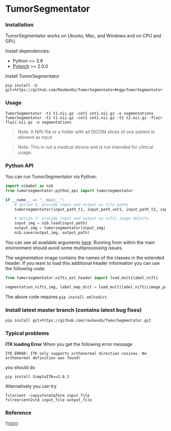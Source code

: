 # TumorSegmentator


### Installation

TumorSegmentator works on Ubuntu, Mac, and Windows and on CPU and GPU.

Install dependencies:
* Python >= 3.9
* [Pytorch](http://pytorch.org/) >= 2.0.0

Install TumorSegmentator
```
pip install -U git+https://github.com/ReubenDo/TumorSegmentator#egg=TumorSegmentator
```


### Usage
```
TumorSegmentator -t1 t1.nii.gz -cet1 cet1.nii.gz -o segmentations
TumorSegmentator -t1 t1.nii.gz -cet1 cet1.nii.gz -t2 t2.nii.gz -flair flair.nii.gz -o segmentations
```
> Note: A Nifti file or a folder with all DICOM slices of one patient is allowed as input

> Note: This is not a medical device and is not intended for clinical usage.



### Python API
You can run TumorSegmentator via Python:
```python
import nibabel as nib
from tumorsegmentator.python_api import tumorsegmentator

if __name__ == "__main__":
    # option 1: provide input and output as file paths
    tumorsegmentator(input_path_t1, input_path_cet1, input_path_t2, input_path_flair, output_path)

    # option 2: provide input and output as nifti image objects
    input_img = nib.load(input_path)
    output_img = tumorsegmentator(input_img)
    nib.save(output_img, output_path)
```
You can see all available arguments [here](https://github.com/reubendo/TumorSegmentator/blob/master/TumorSegmentator/python_api.py). Running from within the main environment should avoid some multiprocessing issues.

The segmentation image contains the names of the classes in the extended header. If you want to load this additional header information you can use the following code:
```python
from tumorsegmentator.nifti_ext_header import load_multilabel_nifti

segmentation_nifti_img, label_map_dict = load_multilabel_nifti(image_path)
```
The above code requires `pip install xmltodict`.


### Install latest master branch (contains latest bug fixes)
```
pip install git+https://github.com/reubendo/TumorSegmentator.git
```


### Typical problems

**ITK loading Error**
When you get the following error message
```
ITK ERROR: ITK only supports orthonormal direction cosines. No orthonormal definition was found!
```
you should do
```
pip install SimpleITK==2.0.2
```

Alternatively you can try
```
fslorient -copysform2qform input_file
fslreorient2std input_file output_file
```


### Reference
TODO

